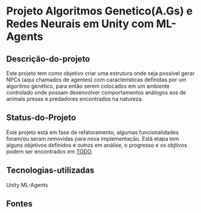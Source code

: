 # Projeto Algoritmos Genetico(A.Gs) e Redes Neurais em Unity com ML-Agents 

## Descrição-do-projeto
Este projeto tem como objetivo criar uma estrutura onde seja possível gerar NPCs (aqui chamados de agentes) com características definidas por um algoritmo genético, para então serem colocados em um ambiente controlado onde possam desenvolver comportamentos análogos aos de animais presas e predadores encontrados na natureza. 
## Status-do-Projeto
Este projeto está em fase de refatoramento, algumas funcionalidades foram/ou seram removidas para nova implementação. Está etapa tem alguns objetivos definidos e outros em análise, o progresso e os objtivos podem ser encontrados em [TODO](./Doc/TODO.md).


## Tecnologias-utilizadas
Unity
	ML-Agents
## Fontes

